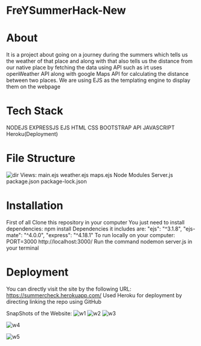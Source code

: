 # FreYSummerHack-New
# About
It is a project about going on a journey during the summers which tells us the weather of that place and along with that also tells us the distance from our native place by fetching the data using API such as irt uses openWeather API along with google Maps API for calculating the distance between two places.
We are using EJS as the templating engine to display them on the webpage 
# Tech Stack
NODEJS
EXPRESSJS
EJS
HTML
CSS
BOOTSTRAP
API
JAVASCRIPT
Heroku(Deployment)

# File Structure 
![dir](https://user-images.githubusercontent.com/89990691/175777671-e53ba3d3-ce92-4b72-b5e0-a010fa4bbb25.png)
Views:
main.ejs
weather.ejs
maps.ejs
Node Modules
Server.js
package.json
package-lock.json


# Installation
First of all Clone this repository in your computer
You just need to install dependencies:
npm install
Dependencies it includes are:
 "ejs": "^3.1.8",
 "ejs-mate": "^4.0.0",
 "express": "^4.18.1"
To run locally on your computer:
PORT=3000
http://localhost:3000/
Run the command 
nodemon server.js in your terminal

# Deployment
You can directly visit the site by the following URL:
https://summercheck.herokuapp.com/
Used Heroku for deployment by directing linking the repo using GitHub

SnapShots of the Website:
![w1](https://user-images.githubusercontent.com/89990691/175777851-9a693d34-df41-4fd6-af51-d9f9a3b39799.png)
![w2](https://user-images.githubusercontent.com/89990691/175777856-819a675f-0346-4295-a346-011715fd53ba.png)
![w3](https://user-images.githubusercontent.com/89990691/175777865-8a1d5c38-c467-46da-ac81-1c1e58e10ebb.png)

![w4](https://user-images.githubusercontent.com/89990691/175777879-a81e8535-1b49-4084-b593-7ec87319f15a.png)

![w5](https://user-images.githubusercontent.com/89990691/175777889-74ed5c0a-fa55-46e2-85cc-48acbc2c5cfc.png)
